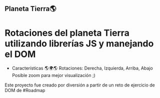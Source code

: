 ## Planeta Tierra🌎

# Rotaciones del planeta Tierra utilizando librerías JS y manejando el DOM 

- Características 🌎🌍🌎 
Rotaciones: Derecha, Izquierda, Arriba, Abajo
Posible zoom para mejor visualización ;)

Este proyecto fue creado por diversión a partir de un reto de ejercicio de DOM de #Roadmap 

